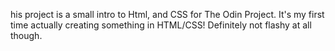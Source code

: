his project is a small intro to Html, and CSS for The Odin Project. It's my first time actually creating something in HTML/CSS! Definitely not flashy at all though.